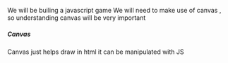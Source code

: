 

We will be builing a javascript game 
We will need to make use of canvas , so understanding canvas will be very important

##### Canvas #######
Canvas just helps draw in html it can be manipulated with JS